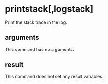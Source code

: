# printstack[,logstack]

Print the stack trace in the log.

## arguments

This command has no arguments.

## result

This command does not set any result variables.
